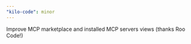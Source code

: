 ```yaml
---
"kilo-code": minor
---
```


Improve MCP marketplace and installed MCP servers views (thanks Roo Code!)
